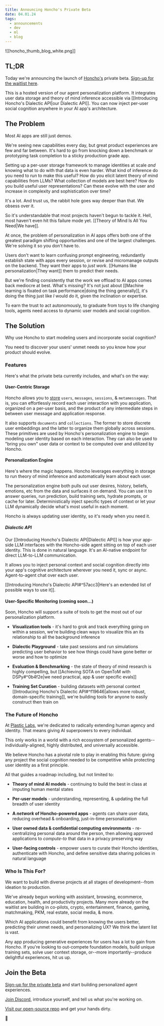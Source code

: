 ```yaml
---
title: Announcing Honcho's Private Beta
date: 04.01.24
tags:
  - announcements
  - dev
  - ml
  - blog
---
```

![[honcho_thumb_blog_white.png]]
## TL;DR

Today we're announcing the launch of [Honcho's](https://honcho.dev) private beta. [Sign-up for the waitlist here](https://plasticlabs.typeform.com/honchobeta).

This is a hosted version of our agent personalization platform. It integrates user data storage and theory of mind inference accessible via [[Introducing Honcho's Dialectic API|our Dialectic API]]. You can now inject per-user social cognition anywhere in your AI app's architecture.

## The Problem

Most AI apps are still just demos. 

We're seeing new capabilities every day, but great product experiences are few and far between. It's hard to go from knocking down a benchmark or prototyping task completion to a sticky production grade app.

Setting up a per-user storage framework to manage identities at scale *and* knowing what to do with that data is even harder. What kind of inference do you need to run to make this useful? How do you elicit latent theory of mind capabilities from LLMs? What collection of models are best here? How do you build useful user representations? Can these evolve with the user and increase in complexity and sophistication over time?

It's a lot. And trust us, the rabbit hole goes way deeper than that. We obsess over it.

So it's understandable that most projects haven't begun to tackle it. Hell, most haven't even hit this failure mode yet. [[Theory of Mind Is All You Need|We have]]. 

At once, the problem of personalization in AI apps offers both one of the greatest paradigm shifting opportunities and one of the largest challenges. We're solving it so you don't have to.

Users don't want to learn confusing prompt engineering, redundantly establish state with apps every session, or revise and micromanage outputs on the backend. They want their apps to *just work*. [[Humans like personalization|They want]] them to predict their needs. 

But we're finding consistently that the work we offload to AI apps comes back mediocre at best. What's missing? It's not just about [[Machine learning is fixated on task performance|doing the thing generally]], it's doing the thing just like *I* would do it, given the inclination or expertise.

To earn the trust to act autonomously, to graduate from toys to life changing tools, agents need access to dynamic user models and social cognition.

## The Solution

Why use Honcho to start modeling users and incorporate social cognition?

You need to discover your users' unmet needs so you know how your product should evolve.

### Features

Here's what the private beta currently includes, and what's on the way:

#### User-Centric Storage

Honcho allows you to [store](https://docs.honcho.dev/getting-started/architecture) `users`, `messages`, `sessions`, & `metamessages`. That is, you can effortlessly record each user interaction with you application, organized on a per-user basis, and the product of any intermediate steps in between user message and application response.

It also supports `documents` and `collections`. The former to store discrete user embeddings and the latter to organize them globally across sessions. These primitives are used by Honcho's personalization engine to begin modeling user identity based on each interaction. They can also be used to "bring you own" user data or context to be computed over and utilized by Honcho.

#### Personalization Engine

Here's where the magic happens. Honcho leverages everything in storage to run theory of mind inference and automatically learn about each user.

The personalization engine both pulls out user desires, history, beliefs, emotions, etc from the data and surfaces it on demand. You can use it to answer queries, run prediction, build training sets, hydrate prompts, or cache for later. Deterministically inject specific types of context or let your LLM dynamically decide what's most useful in each moment.

Honcho is always updating user identity, so it's ready when you need it.

##### Dialectic API

Our [[Introducing Honcho's Dialectic API|Dialectic API]] is how your app-side LLM interfaces with the Honcho-side agent sitting on top of each user identity. This is done in natural language. It's an AI-native endpoint for direct LLM-to-LLM communication.

It allows you to inject personal context and social cognition directly into your app's cognitive architecture wherever you need it, sync or async. Agent-to-agent chat over each user.

[[Introducing Honcho's Dialectic API#^57acc3|Here's an extended list of possible ways to use it]].

#### User-Specific Monitoring (coming soon...)

Soon, Honcho will support a suite of tools to get the most out of our personalization platform. 

- **Visualization tools** - it's hard to grok and track everything going on within a session, we're building clean ways to visualize this an its relationship to all the background inference  
  
- **Dialectic Playground** - take past sessions and run simulations predicting user behavior to see how things could have gone better or worse and how to optimize  
  
- **Evaluation & Benchmarking** - the state of theory of mind research is highly compelling, but [[Achieving SOTA on OpenToM with DSPy#^0b4f2e|we need practical, app & user specific evals]]  
  
- **Training Set Curation** - building datasets with personal context [[Introducing Honcho's Dialectic API#^f19646|allows more robust, domain-specific training]], we're building tools for anyone to easily construct then train on

### The Future of Honcho

At [Plastic Labs](https://plasticlabs.ai), we're dedicated to radically extending human agency and identity. That means giving AI superpowers to every individual.

This only works in a world with a rich ecosystem of personalized agents--individually-aligned, highly distributed, and universally accessible.

We believe Honcho has a pivotal role to play in enabling this future: giving any project the social cognition needed to be competitive while protecting user identity as a first principle. 

All that guides a roadmap including, but not limited to:

- **Theory of mind AI models** - continuing to build the best in class at imputing human mental states  
  
- **Per-user models** - understanding, representing, & updating the full breadth of user identity  
  
- **A *network* of Honcho-powered apps** - agents can share user data, reducing overhead & onboarding, just-in-time personalization  
  
- **User owned data & confidential computing environments** - re-centralizing personal data around the person, then allowing approved applications to *compute-to* that data in a privacy preserving way  
  
- **User-facing controls** - empower users to curate their Honcho identities, authenticate with Honcho, and define sensitive data sharing policies in natural language

### Who Is This For?

We want to build with diverse projects at all stages of development--from ideation to production.

We've already begun working with assistant, browsing, ecommerce, education, health, and productivity projects. Many more already on the waitlist are building in co-pilots, crypto, entertainment, finance, gaming, matchmaking, PKM, real estate, social media, & more.

Which AI applications could benefit from knowing the users better, predicting their unmet needs, and personalizing UX? We think the latent list is vast.

Any app producing generative experiences for users has a lot to gain from Honcho. If you're looking to out-compete foundation models, build unique training sets, solve user context storage, or--more importantly--produce delightful experiences, hit us up.

## Join the Beta

[Sign-up for the private beta](https://plasticlabs.typeform.com/honchobeta) and start building personalized agent experiences.

[Join Discord](https://discord.gg/plasticlabs), introduce yourself, and tell us what you're working on.

[Visit our open-source repo](https://github.com/plastic-labs/honcho) and get your hands dirty.

🫡

